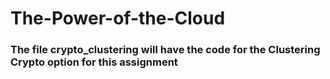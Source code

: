 # The-Power-of-the-Cloud

### The file crypto_clustering will have the code for the Clustering Crypto option for this assignment
